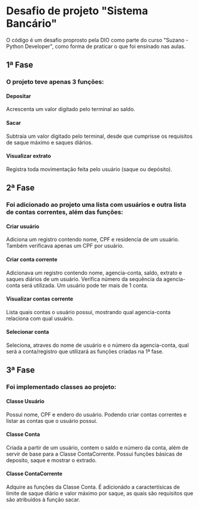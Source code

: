 # Desafio de projeto "Sistema Bancário"
O código é um desafio proprosto pela DIO como parte do curso "Suzano - Python Developer", como forma de praticar o que foi ensinado nas aulas.  

## 1ª Fase
### O projeto teve apenas 3 funções:  
#### Depositar  
  Acrescenta um valor digitado pelo terminal ao saldo.

#### Sacar  
  Subtraía um valor digitado pelo terminal, desde que cumprisse os requisitos de saque máximo e saques diários.
  
#### Visualizar extrato  
  Registra toda movimentação feita pelo usuário (saque ou depósito).

## 2ª Fase
### Foi adicionado ao projeto uma lista com usuários e outra lista de contas correntes, além das funções: 
#### Criar usuário  
  Adiciona um registro contendo nome, CPF e residencia de um usuário. Também verificava apenas um CPF por usuário.
  
#### Criar conta corrente  
  Adicionava um registro contendo nome, agencia-conta, saldo, extrato e saques diários de um usuário. Verifica número da sequência da agencia-conta será utilizada. Um usuário pode ter mais de 1 conta.
  
#### Visualizar contas corrente  
  Lista quais contas o usuário possui, mostrando qual agencia-conta relaciona com qual usuário.
  
#### Selecionar conta  
  Seleciona, atraves do nome de usuário e o número da agencia-conta, qual será a conta/registro que utilizará as funções criadas na 1ª fase.

## 3ª Fase
### Foi implementado classes ao projeto:
#### Classe Usuário
  Possui nome, CPF e endero do usuário. Podendo criar contas correntes e listar as contas que o usuário possui.

#### Classe Conta
  Criada a partir de um usuário, contem o saldo e número da conta, além de servir de base para a Classe ContaCorrente. Possui funções básicas de deposito, saque e mostrar o extrado.

#### Classe ContaCorrente
  Adquire as funções da Classe Conta. É adicionádo a caractertísicas de limite de saque diário e valor máximo por saque, as quais são requisitos que são atribuídos à função sacar.